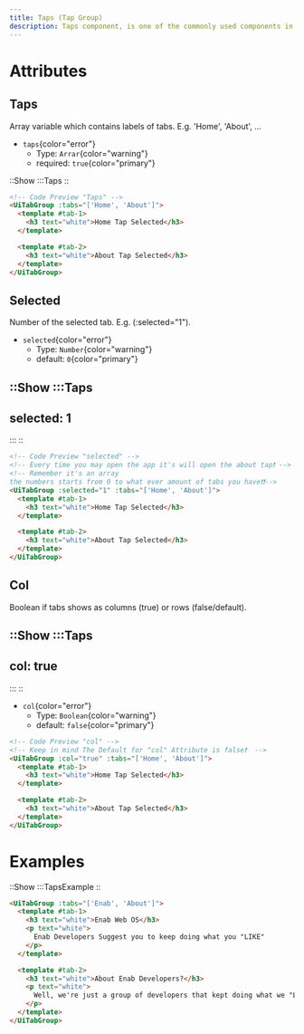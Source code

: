 ```yaml
---
title: Taps (Tap Group)
description: Taps component, is one of the commonly used components in the user interface, it is used to switch between different pages or sections. <br> And the cool part is you can use it vertically or horizontally.
---
```


# Attributes

## Taps

Array variable which contains labels of tabs. E.g. 'Home', 'About', ...

- `taps`{color="error"}
  - Type: `Arrar`{color="warning"}
  - required: `true`{color="primary"}

::Show
:::Taps
::
```html
<!-- Code Preview "Taps" -->
<UiTabGroup :tabs="['Home', 'About']">
  <template #tab-1>
    <h3 text="white">Home Tap Selected</h3>
  </template>

  <template #tab-2>
    <h3 text="white">About Tap Selected</h3>
  </template>
</UiTabGroup>
```

## Selected

Number of the selected tab. E.g. (:selected="1").

- `selected`{color="error"}
  - Type: `Number`{color="warning"}
  - default: `0`{color="primary"}

::Show
:::Taps
---
selected: 1
---
:::
::

```html
<!-- Code Preview "selected" -->
<!-- Every time you may open the app it's will open the about tap❗ -->
<!-- Remember it's an array 
the numbers starts from 0 to what ever amount of tabs you have❗❗-->
<UiTabGroup :selected="1" :tabs="['Home', 'About']">
  <template #tab-1>
    <h3 text="white">Home Tap Selected</h3>
  </template>

  <template #tab-2>
    <h3 text="white">About Tap Selected</h3>
  </template>
</UiTabGroup>
```

## Col

Boolean if tabs shows as columns (true) or rows (false/default).

::Show
:::Taps
---
col: true
---
:::
::

- `col`{color="error"}
  - Type: `Boolean`{color="warning"}
  - default: `false`{color="primary"}

```html
<!-- Code Preview "col" -->
<!-- Keep in mind The Default for "col" Attribute is false❗  -->
<UiTabGroup :col="true" :tabs="['Home', 'About']">
  <template #tab-1>
    <h3 text="white">Home Tap Selected</h3>
  </template>

  <template #tab-2>
    <h3 text="white">About Tap Selected</h3>
  </template>
</UiTabGroup>
```

# Examples

::Show
:::TapsExample
::

```html
<UiTabGroup :tabs="['Enab', 'About']">
  <template #tab-1>
    <h3 text="white">Enab Web OS</h3>
    <p text="white">
      Enab Developers Suggest you to keep doing what you "LIKE"
    </p>
  </template>

  <template #tab-2>
    <h3 text="white">About Enab Developers?</h3>
    <p text="white">
      Well, we're just a group of developers that kept doing what we "LIKE"
    </p>
  </template>
</UiTabGroup>
```
